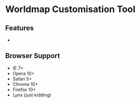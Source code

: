 Worldmap Customisation Tool
===========================
<h2> Features </h2>
<ul>
  <li></li>
</ul>

<h2>
<a href="#browser-support" class="anchor" name="browser-support"><span class="octicon octicon-link"></span></a>Browser Support</h2>

<ul>
<li>IE 7+</li>
<li>Opera 10+</li>
<li>Safari 5+</li>
<li>Chrome 10+</li>
<li>Firefox 10+</li>
<li>Lynx (just kidding)</li>
</ul>

